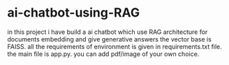# ai-chatbot-using-RAG
in this project i have build a ai chatbot which use RAG architecture for documents embedding and give generative answers the vector base is FAISS.
all the requirements of environment  is given in requirements.txt file.
the main file is app.py.
you can add pdf/image of your own choice.
